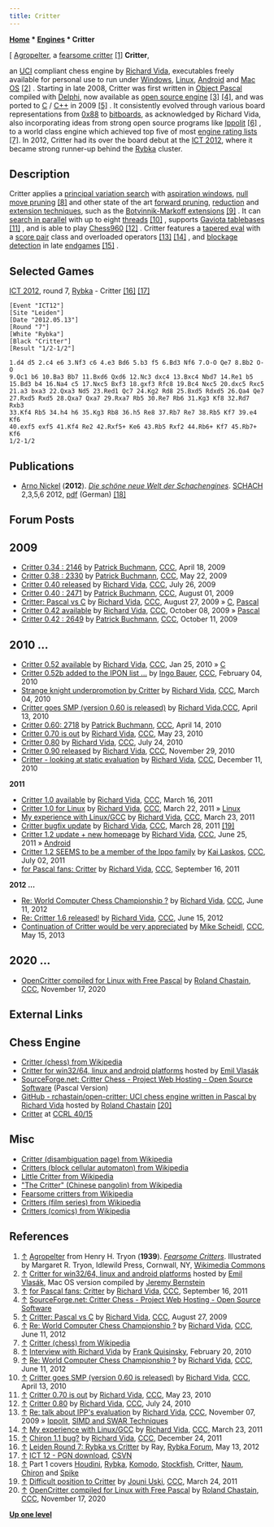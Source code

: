 ```yaml
---
title: Critter
---
```

**[Home](Home "Home") * [Engines](Engines "Engines") * Critter**

\[ [Agropelter](https://en.wikipedia.org/wiki/Agropelter), a [fearsome critter](https://en.wikipedia.org/wiki/Fearsome_critters) <a id="cite-note-1" href="#cite-ref-1">[1]</a>
**Critter**,

an [UCI](UCI "UCI") compliant chess engine by [Richard Vida](Richard_Vida "Richard Vida"), executables freely available for personal use to run under [Windows](Windows "Windows"), [Linux](Linux "Linux"), [Android](Android "Android") and [Mac OS](Mac_OS "Mac OS") <a id="cite-note-2" href="#cite-ref-2">[2]</a> . Starting in late 2008, Critter was first written in [Object Pascal](Pascal "Pascal") compiled with [Delphi](Delphi "Delphi"), now available as [open source engine](Category:Open_Source "Category:Open Source") <a id="cite-note-3" href="#cite-ref-3">[3]</a> <a id="cite-note-4" href="#cite-ref-4">[4]</a>, and was ported to [C](C "C") / [C++](Cpp "Cpp") in 2009 <a id="cite-note-5" href="#cite-ref-5">[5]</a> . It consistently evolved through various board representations from [0x88](0x88 "0x88") to [bitboards](Bitboards "Bitboards"), as acknowledged by Richard Vida, also incorporating ideas from strong open source programs like [Ippolit](Ippolit "Ippolit") <a id="cite-note-6" href="#cite-ref-6">[6]</a> , to a world class engine which achieved top five of most [engine rating lists](Engine_Rating_Lists "Engine Rating Lists") <a id="cite-note-7" href="#cite-ref-7">[7]</a>. In 2012, Critter had its over the board debut at the [ICT 2012](ICT_2012 "ICT 2012"), where it became strong runner-up behind the [Rybka](Rybka "Rybka") cluster.

## Description

Critter applies a [principal variation search](Principal_Variation_Search "Principal Variation Search") with [aspiration windows](Aspiration_Windows "Aspiration Windows"), [null move pruning](Null_Move_Pruning "Null Move Pruning") <a id="cite-note-8" href="#cite-ref-8">[8]</a> and other state of the art [forward pruning](Pruning "Pruning"), [reduction](Reductions "Reductions") and [extension techniques](Extensions "Extensions"), such as the [Botvinnik-Markoff extensions](Botvinnik-Markoff_Extension "Botvinnik-Markoff Extension") <a id="cite-note-9" href="#cite-ref-9">[9]</a> . It can [search in parallel](Parallel_Search "Parallel Search") with up to eight [threads](Thread "Thread") <a id="cite-note-10" href="#cite-ref-10">[10]</a> , supports [Gaviota tablebases](Gaviota_Tablebases "Gaviota Tablebases") <a id="cite-note-11" href="#cite-ref-11">[11]</a> , and is able to play [Chess960](Chess960 "Chess960") <a id="cite-note-12" href="#cite-ref-12">[12]</a> . Critter features a [tapered eval](Tapered_Eval "Tapered Eval") with a [score pair](Score "Score") class and overloaded operators <a id="cite-note-13" href="#cite-ref-13">[13]</a> <a id="cite-note-14" href="#cite-ref-14">[14]</a> , and [blockage detection](Blockage_Detection "Blockage Detection") in late [endgames](Endgame "Endgame") <a id="cite-note-15" href="#cite-ref-15">[15]</a> .

## Selected Games

[ICT 2012](ICT_2012 "ICT 2012"), round 7, [Rybka](Rybka "Rybka") - Critter <a id="cite-note-16" href="#cite-ref-16">[16]</a> <a id="cite-note-17" href="#cite-ref-17">[17]</a>

```
[Event "ICT12"]
[Site "Leiden"]
[Date "2012.05.13"]
[Round "7"]
[White "Rybka"]
[Black "Critter"]
[Result "1/2-1/2"]

1.d4 d5 2.c4 e6 3.Nf3 c6 4.e3 Bd6 5.b3 f5 6.Bd3 Nf6 7.O-O Qe7 8.Bb2 O-O
9.Qc1 b6 10.Ba3 Bb7 11.Bxd6 Qxd6 12.Nc3 dxc4 13.Bxc4 Nbd7 14.Re1 b5
15.Bd3 b4 16.Na4 c5 17.Nxc5 Bxf3 18.gxf3 Rfc8 19.Bc4 Nxc5 20.dxc5 Rxc5
21.a3 bxa3 22.Qxa3 Nd5 23.Red1 Qc7 24.Kg2 Rd8 25.Bxd5 Rdxd5 26.Qa4 Qe7
27.Rxd5 Rxd5 28.Qxa7 Qxa7 29.Rxa7 Rb5 30.Re7 Rb6 31.Kg3 Kf8 32.Rd7 Rxb3
33.Kf4 Rb5 34.h4 h6 35.Kg3 Rb8 36.h5 Re8 37.Rb7 Re7 38.Rb5 Kf7 39.e4 Kf6
40.exf5 exf5 41.Kf4 Re2 42.Rxf5+ Ke6 43.Rb5 Rxf2 44.Rb6+ Kf7 45.Rb7+ Kf6
1/2-1/2

```

## Publications

- [Arno Nickel](Arno_Nickel "Arno Nickel") (**2012**). *[Die schöne neue Welt der Schachengines](http://www.edition-marco-shop.de/epages/64079634.sf/de_DE/?ObjectPath=/Shops/64079634/Categories/Schachgeschehen/Computerschach)*. [SCHACH](http://www.zeitschriftschach.de/) 2,3,5,6 2012, [pdf](http://www.edition-marco-shop.de/WebRoot/Store14/Shops/64079634/5177/F0A3/C389/D0DD/3A71/C0A8/2935/25F6/Die_schoene_neue_Welt_der_Schachengines.pdf) (German) <a id="cite-note-18" href="#cite-ref-18">[18]</a>

## Forum Posts

## 2009

- [Critter 0.34 : 2146](http://www.talkchess.com/forum/viewtopic.php?t=27504) by [Patrick Buchmann](Patrick_Buchmann "Patrick Buchmann"), [CCC](CCC "CCC"), April 18, 2009
- [Critter 0.38 : 2330](http://www.talkchess.com/forum/viewtopic.php?t=28064) by [Patrick Buchmann](Patrick_Buchmann "Patrick Buchmann"), [CCC](CCC "CCC"), May 22, 2009
- [Critter 0.40 released](http://www.talkchess.com/forum/viewtopic.php?t=29114) by [Richard Vida](Richard_Vida "Richard Vida"), [CCC](CCC "CCC"), July 26, 2009
- [Critter 0.40 : 2471](http://www.talkchess.com/forum/viewtopic.php?t=29199) by [Patrick Buchmann](Patrick_Buchmann "Patrick Buchmann"), [CCC](CCC "CCC"), August 01, 2009
- [Critter: Pascal vs C](http://www.talkchess.com/forum/viewtopic.php?t=29562) by [Richard Vida](Richard_Vida "Richard Vida"), [CCC](CCC "CCC"), August 27, 2009 » [C](C "C"), [Pascal](Pascal "Pascal")
- [Critter 0.42 available](http://www.talkchess.com/forum/viewtopic.php?t=30053) by [Richard Vida](Richard_Vida "Richard Vida"), [CCC](CCC "CCC"), October 08, 2009 » [Pascal](Pascal "Pascal")
- [Critter 0.42 : 2649](http://www.talkchess.com/forum/viewtopic.php?t=30093) by [Patrick Buchmann](Patrick_Buchmann "Patrick Buchmann"), [CCC](CCC "CCC"), October 11, 2009

## 2010 ...

- [Critter 0.52 available](http://www.talkchess.com/forum/viewtopic.php?t=32030) by [Richard Vida](Richard_Vida "Richard Vida"), [CCC](CCC "CCC"), Jan 25, 2010 » [C](C "C")
- [Critter 0.52b added to the IPON list ...](http://www.talkchess.com/forum/viewtopic.php?t=32370) by [Ingo Bauer](Ingo_Bauer "Ingo Bauer"), [CCC](CCC "CCC"), February 04, 2010
- [Strange knight underpromotion by Critter](http://www.talkchess.com/forum/viewtopic.php?topic_view=threads&p=335316&t=33059) by [Richard Vida](Richard_Vida "Richard Vida"), [CCC](CCC "CCC"), March 04, 2010
- [Critter goes SMP (version 0.60 is released)](http://www.talkchess.com/forum/viewtopic.php?t=33774) by [Richard Vida](Richard_Vida "Richard Vida"),[CCC](CCC "CCC"), April 13, 2010
- [Critter 0.60: 2718](http://www.talkchess.com/forum/viewtopic.php?t=33801) by [Patrick Buchmann](Patrick_Buchmann "Patrick Buchmann"), [CCC](CCC "CCC"), April 14, 2010
- [Critter 0.70 is out](http://www.talkchess.com/forum/viewtopic.php?t=34470) by [Richard Vida](Richard_Vida "Richard Vida"), [CCC](CCC "CCC"), May 23, 2010
- [Critter 0.80](http://www.talkchess.com/forum/viewtopic.php?t=35565) by [Richard Vida](Richard_Vida "Richard Vida"), [CCC](CCC "CCC"), July 24, 2010
- [Critter 0.90 released](http://www.talkchess.com/forum/viewtopic.php?t=36854) by [Richard Vida](Richard_Vida "Richard Vida"), [CCC](CCC "CCC"), November 29, 2010
- [Critter - looking at static evaluation](http://www.talkchess.com/forum/viewtopic.php?t=37041) by [Richard Vida](Richard_Vida "Richard Vida"), [CCC](CCC "CCC"), December 11, 2010

**2011**

- [Critter 1.0 available](http://www.talkchess.com/forum/viewtopic.php?t=38435) by [Richard Vida](Richard_Vida "Richard Vida"), [CCC](CCC "CCC"), March 16, 2011
- [Critter 1.0 for Linux](http://www.talkchess.com/forum/viewtopic.php?t=38515) by [Richard Vida](Richard_Vida "Richard Vida"), [CCC](CCC "CCC"), March 22, 2011 » [Linux](Linux "Linux")
- [My experience with Linux/GCC](http://www.talkchess.com/forum/viewtopic.php?t=38523) by [Richard Vida](Richard_Vida "Richard Vida"), [CCC](CCC "CCC"), March 23, 2011
- [Critter bugfix update](http://www.talkchess.com/forum/viewtopic.php?t=38575) by [Richard Vida](Richard_Vida "Richard Vida"), [CCC](CCC "CCC"), March 28, 2011 <a id="cite-note-19" href="#cite-ref-19">[19]</a>
- [Critter 1.2 update + new homepage](http://www.talkchess.com/forum/viewtopic.php?t=39488) by [Richard Vida](Richard_Vida "Richard Vida"), [CCC](CCC "CCC"), June 25, 2011 » [Android](Android "Android")
- [Critter 1.2 SEEMS to be a member of the Ippo family](http://www.talkchess.com/forum/viewtopic.php?t=39577) by [Kai Laskos](Kai_Laskos "Kai Laskos"), [CCC](CCC "CCC"), July 02, 2011
- [for Pascal fans: Critter](http://www.talkchess.com/forum/viewtopic.php?t=40414) by [Richard Vida](Richard_Vida "Richard Vida"), [CCC](CCC "CCC"), September 16, 2011

**2012 ...**

- [Re: World Computer Chess Championship ?](http://www.talkchess.com/forum/viewtopic.php?topic_view=threads&p=468701&t=44000) by [Richard Vida](Richard_Vida "Richard Vida"), [CCC](CCC "CCC"), June 11, 2012
- [Re: Critter 1.6 released!](http://www.talkchess.com/forum/viewtopic.php?topic_view=threads&p=469334&t=44065) by [Richard Vida](Richard_Vida "Richard Vida"), [CCC](CCC "CCC"), June 15, 2012
- [Continuation of Critter would be very appreciated](http://www.talkchess.com/forum/viewtopic.php?t=48010) by [Mike Scheidl](index.php?title=Michael_Scheidl&action=edit&redlink=1 "Michael Scheidl (page does not exist)"), [CCC](CCC "CCC"), May 15, 2013

## 2020 ...

- [OpenCritter compiled for Linux with Free Pascal](http://www.talkchess.com/forum3/viewtopic.php?f=2&t=75850) by [Roland Chastain](Roland_Chastain "Roland Chastain"), [CCC](CCC "CCC"), November 17, 2020

## External Links

## Chess Engine

- [Critter (chess) from Wikipedia](https://en.wikipedia.org/wiki/Critter_%28chess%29)
- [Critter for win32/64, linux and android platforms](http://www.vlasak.biz/critter/) hosted by [Emil Vlasák](index.php?title=Emil_Vlas%C3%A1k&action=edit&redlink=1 "Emil Vlasák (page does not exist)")
- [SourceForge.net: Critter Chess - Project Web Hosting - Open Source Software](https://sourceforge.net/projects/critterchess/) (Pascal Version)
- [GitHub - rchastain/open-critter: UCI chess engine written in Pascal by Richard Vida](https://github.com/rchastain/open-critter) hosted by [Roland Chastain](Roland_Chastain "Roland Chastain") <a id="cite-note-20" href="#cite-ref-20">[20]</a>
- [Critter](http://www.computerchess.org.uk/ccrl/4040/cgi/compare_engines.cgi?family=Critter&print=Rating+list&print=Results+table&print=LOS+table&print=Ponder+hit+table&print=Eval+difference+table&print=Comopp+gamenum+table&print=Overlap+table&print=Score+with+common+opponents) at [CCRL 40/15](CCRL "CCRL")

## Misc

- [Critter (disambiguation page) from Wikipedia](https://en.wikipedia.org/wiki/Critter)
- [Critters (block cellular automaton) from Wikipedia](<https://en.wikipedia.org/wiki/Critters_(block_cellular_automaton)>)
- [Little Critter from Wikipedia](https://en.wikipedia.org/wiki/Mercer_Mayer_bibliography#Little_Critter_related_books)
- ["The Critter" (Chinese pangolin) from Wikipedia](https://en.wikipedia.org/wiki/Chinese_pangolin#%22The_Critter%22)
- [Fearsome critters from Wikipedia](https://en.wikipedia.org/wiki/Fearsome_critters)
- [Critters (film series) from Wikipedia](<https://en.wikipedia.org/wiki/Critters_(film_series)>)
- [Critters (comics) from Wikipedia](<https://en.wikipedia.org/wiki/Critters_(comics)>)

## References

1. <a id="cite-ref-1" href="#cite-note-1">↑</a> [Agropelter](https://en.wikipedia.org/wiki/Agropelter) from Henry H. Tryon (**1939**). *[Fearsome Critters](http://www.lumberwoods.com/fearsome_critters.htm)*. Illustrated by Margaret R. Tryon, Idlewild Press, Cornwall, NY, [Wikimedia Commons](https://en.wikipedia.org/wiki/Wikimedia_Commons)
1. <a id="cite-ref-2" href="#cite-note-2">↑</a> [Critter for win32/64, linux and android platforms](http://www.vlasak.biz/critter/) hosted by [Emil Vlasák](index.php?title=Emil_Vlas%C3%A1k&action=edit&redlink=1 "Emil Vlasák (page does not exist)"), Mac OS version compiled by [Jeremy Bernstein](Jeremy_Bernstein "Jeremy Bernstein")
1. <a id="cite-ref-3" href="#cite-note-3">↑</a> [for Pascal fans: Critter](http://www.talkchess.com/forum/viewtopic.php?t=40414) by [Richard Vida](Richard_Vida "Richard Vida"), [CCC](CCC "CCC"), September 16, 2011
1. <a id="cite-ref-4" href="#cite-note-4">↑</a> [SourceForge.net: Critter Chess - Project Web Hosting - Open Source Software](http://critterchess.sourceforge.net/)
1. <a id="cite-ref-5" href="#cite-note-5">↑</a> [Critter: Pascal vs C](http://www.talkchess.com/forum/viewtopic.php?t=29562) by [Richard Vida](Richard_Vida "Richard Vida"), [CCC](CCC "CCC"), August 27, 2009
1. <a id="cite-ref-6" href="#cite-note-6">↑</a> [Re: World Computer Chess Championship ?](http://www.talkchess.com/forum/viewtopic.php?topic_view=threads&p=468701&t=44000) by [Richard Vida](Richard_Vida "Richard Vida"), [CCC](CCC "CCC"), June 11, 2012
1. <a id="cite-ref-7" href="#cite-note-7">↑</a> [Critter (chess) from Wikipedia](https://en.wikipedia.org/wiki/Critter_%28chess%29)
1. <a id="cite-ref-8" href="#cite-note-8">↑</a> [Interview with Richard Vida](http://www.schach-welt.de/interviews/richard-vida) by [Frank Quisinsky](Frank_Quisinsky "Frank Quisinsky"), February 20, 2010
1. <a id="cite-ref-9" href="#cite-note-9">↑</a> [Re: World Computer Chess Championship ?](http://www.talkchess.com/forum/viewtopic.php?topic_view=threads&p=468701&t=44000) by [Richard Vida](Richard_Vida "Richard Vida"), [CCC](CCC "CCC"), June 11, 2012
1. <a id="cite-ref-10" href="#cite-note-10">↑</a> [Critter goes SMP (version 0.60 is released)](http://www.talkchess.com/forum/viewtopic.php?t=33774) by [Richard Vida](Richard_Vida "Richard Vida"), [CCC](CCC "CCC"), April 13, 2010
1. <a id="cite-ref-11" href="#cite-note-11">↑</a> [Critter 0.70 is out](http://www.talkchess.com/forum/viewtopic.php?t=34470&) by [Richard Vida](Richard_Vida "Richard Vida"), [CCC](CCC "CCC"), May 23, 2010
1. <a id="cite-ref-12" href="#cite-note-12">↑</a> [Critter 0.80](http://www.talkchess.com/forum/viewtopic.php?t=35565) by [Richard Vida](Richard_Vida "Richard Vida"), [CCC](CCC "CCC"), July 24, 2010
1. <a id="cite-ref-13" href="#cite-note-13">↑</a> [Re: talk about IPP's evaluation](http://www.talkchess.com/forum/viewtopic.php?p=301746#301746) by [Richard Vida](Richard_Vida "Richard Vida"), [CCC](CCC "CCC"), November 07, 2009 » [Ippolit](Ippolit "Ippolit"), [SIMD and SWAR Techniques](SIMD_and_SWAR_Techniques "SIMD and SWAR Techniques")
1. <a id="cite-ref-14" href="#cite-note-14">↑</a> [My experience with Linux/GCC](http://www.talkchess.com/forum/viewtopic.php?t=38523) by [Richard Vida](Richard_Vida "Richard Vida"), [CCC](CCC "CCC"), March 23, 2011
1. <a id="cite-ref-15" href="#cite-note-15">↑</a> [Chiron 1.1 bug?](http://www.talkchess.com/forum/viewtopic.php?t=41569) by [Richard Vida](Richard_Vida "Richard Vida"), [CCC](CCC "CCC"), December 24, 2011
1. <a id="cite-ref-16" href="#cite-note-16">↑</a> [Leiden Round 7: Rybka vs Critter](http://rybkaforum.net/cgi-bin/rybkaforum/topic_show.pl?tid=24906) by Ray, [Rybka Forum](Computer_Chess_Forums "Computer Chess Forums"), May 13, 2012
1. <a id="cite-ref-17" href="#cite-note-17">↑</a> [ICT 12 - PGN download](http://www.csvn.nl/index.php?option=com_docman&task=cat_view&gid=39&Itemid=26&lang=en), [CSVN](CSVN "CSVN")
1. <a id="cite-ref-18" href="#cite-note-18">↑</a> Part 1 covers [Houdini](Houdini "Houdini"), [Rybka](Rybka "Rybka"), [Komodo](Komodo "Komodo"), [Stockfish](Stockfish "Stockfish"), Critter, [Naum](Naum "Naum"), [Chiron](Chiron "Chiron") and [Spike](Spike "Spike")
1. <a id="cite-ref-19" href="#cite-note-19">↑</a> [Difficult position to Critter](http://www.talkchess.com/forum/viewtopic.php?t=38533) by [Jouni Uski](Jouni_Uski "Jouni Uski"), [CCC](CCC "CCC"), March 24, 2011
1. <a id="cite-ref-20" href="#cite-note-20">↑</a> [OpenCritter compiled for Linux with Free Pascal](http://www.talkchess.com/forum3/viewtopic.php?f=2&t=75850) by [Roland Chastain](Roland_Chastain "Roland Chastain"), [CCC](CCC "CCC"), November 17, 2020

**[Up one level](Engines "Engines")**

